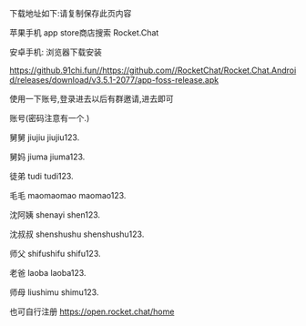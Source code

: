 
下载地址如下:请复制保存此页内容

苹果手机 app store商店搜索 Rocket.Chat

安卓手机:  浏览器下载安装

https://github.91chi.fun//https://github.com//RocketChat/Rocket.Chat.Android/releases/download/v3.5.1-2077/app-foss-release.apk

使用一下账号,登录进去以后有群邀请,进去即可

账号(密码注意有一个.)

舅舅
jiujiu
jiujiu123.

舅妈
jiuma
jiuma123.

徒弟
tudi
tudi123.

毛毛
maomaomao
maomao123.

沈阿姨
shenayi
shen123.

沈叔叔
shenshushu
shenshushu123.

师父
shifushifu 
shifu123.


老爸
laoba
laoba123.


师母
liushimu
shimu123.







也可自行注册
https://open.rocket.chat/home
